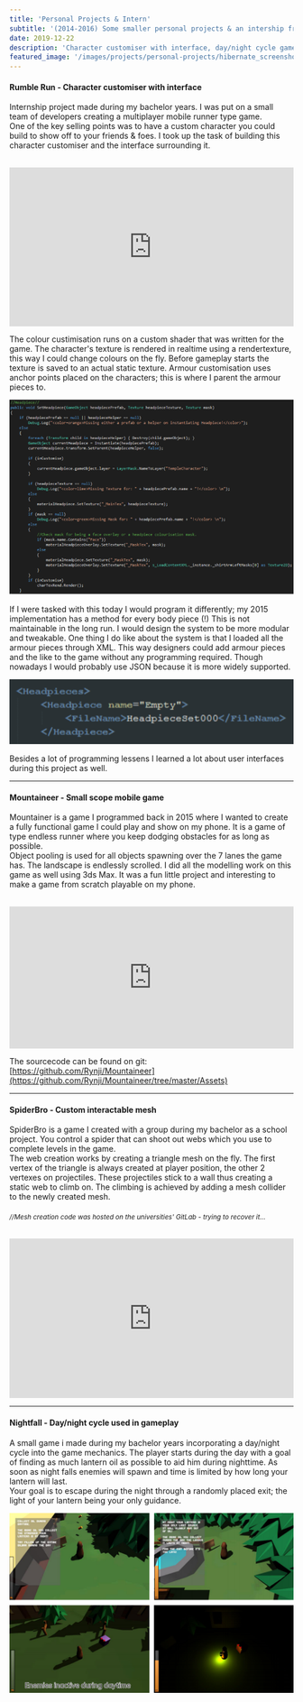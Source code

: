```yaml
---
title: 'Personal Projects & Intern'
subtitle: '(2014-2016) Some smaller personal projects & an intership from my bachelor years'
date: 2019-12-22
description: 'Character customiser with interface, day/night cycle game and a spidergame using an on-the-fly generated mesh as a web.'
featured_image: '/images/projects/personal-projects/hibernate_screenshot.png'
---
```


#### Rumble Run - Character customiser with interface

Internship project made during my bachelor years. I was put on a small team of developers creating a multiplayer mobile runner type game.  
One of the key selling points was to have a custom character you could build to show off to your friends & foes. I took up the task of building this character customiser and the interface surrounding it. 
<br/> <br/>

<div style="width:100%;height:0px;position:relative;padding-bottom:55.886%;"><iframe src="https://streamable.com/s/jcwar/mvmwew" frameborder="0" width="100%" height="100%" allowfullscreen style="width:100%;height:100%;position:absolute;left:0px;top:0px;overflow:hidden;"></iframe></div>

The colour custimisation runs on a custom shader that was written for the game. The character's texture is rendered in realtime using a rendertexture, this way I could change colours on the fly.
Before gameplay starts the texture is saved to an actual static texture. Armour customisation uses anchor points placed on the characters; this is where I parent the armour pieces to.  

![](/images/projects/personal-projects/rumble_run_head_code.png)

If I were tasked with this today I would program it differently; my 2015 implementation has a method for every body piece (!) This is not maintainable in the long run. I would design the system to be more modular and tweakable. 
One thing I do like about the system is that I loaded all the armour pieces through XML. This way designers could add armour pieces and the like to the game without any programming required. Though nowadays I would probably use JSON because it is more widely supported.

![](/images/projects/personal-projects/rumble_run_xml.png)

Besides a lot of programming lessens I learned a lot about user interfaces during this project as well. 

----

#### Mountaineer - Small scope mobile game

Mountainer is a game I programmed back in 2015 where I wanted to create a fully functional game I could play and show on my phone. It is a game of type endless runner where you keep dodging obstacles for as long as possible.  
Object pooling is used for all objects spawning over the 7 lanes the game has. The landscape is endlessly scrolled. I did all the modelling work on this game as well using 3ds Max. It was a fun little project and interesting to make a game from scratch playable on my phone. <br/><br/>

<div style="width:100%;height:0px;position:relative;padding-bottom:49.921%;"><iframe src="https://streamable.com/s/ka05g/jiwlef" frameborder="0" width="100%" height="100%" allowfullscreen style="width:100%;height:100%;position:absolute;left:0px;top:0px;overflow:hidden;"></iframe></div>

The sourcecode can be found on git: [https://github.com/Rynji/Mountaineer](https://github.com/Rynji/Mountaineer/tree/master/Assets)

----

#### SpiderBro - Custom interactable mesh

SpiderBro is a game I created with a group during my bachelor as a school project. You control a spider that can shoot out webs which you use to complete levels in the game.  
The web creation works by creating a triangle mesh on the fly. The first vertex of the triangle is always created at player position, the other 2 vertexes on projectiles. These projectiles stick to a wall thus creating a static web to climb on. The climbing is achieved by adding a mesh collider to the newly created mesh.

<sub>_//Mesh creation code was hosted on the universities' GitLab - trying to recover it..._ </sub><br/>
<br/>

<div style="width:100%;height:0px;position:relative;padding-bottom:56.226%;"><iframe src="https://streamable.com/s/rb7iy/tmjptt" frameborder="0" width="100%" height="100%" allowfullscreen style="width:100%;height:100%;position:absolute;left:0px;top:0px;overflow:hidden;"></iframe></div>

----

#### Nightfall - Day/night cycle used in gameplay

A small game i made during my bachelor years incorporating a day/night cycle into the game mechanics.
The player starts during the day with a goal of finding as much lantern oil as possible to aid him during nighttime. As soon as night falls enemies will spawn and time is limited by how long your lantern will last.  
Your goal is to escape during the night through a randomly placed exit; the light of your lantern being your only guidance.

![](/images/projects/personal-projects/nightfall.png)


